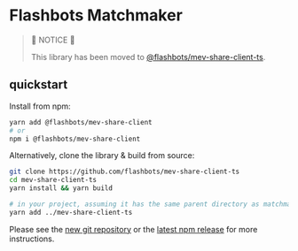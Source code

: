 # Flashbots Matchmaker

> 🚧 NOTICE 🚧
>
> This library has been moved to [@flashbots/mev-share-client-ts](https://www.npmjs.com/package/@flashbots/mev-share-client).

## quickstart

Install from npm:

```sh
yarn add @flashbots/mev-share-client
# or
npm i @flashbots/mev-share-client
```

Alternatively, clone the library & build from source:

```sh
git clone https://github.com/flashbots/mev-share-client-ts
cd mev-share-client-ts
yarn install && yarn build
```

```sh
# in your project, assuming it has the same parent directory as matchmaker-ts
yarn add ../mev-share-client-ts
```

Please see the [new git repository](https://github.com/flashbots/mev-share-client-ts) or the [latest npm release](https://www.npmjs.com/package/@flashbots/mev-share-client) for more instructions.
